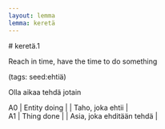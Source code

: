 ```yaml
---
layout: lemma
lemma: keretä
---
```


<div class="sense">
# <span class="sensename">keretä.1</span>

<span class="description">Reach in time, have the time to do something</span>

(tags: seed:ehtiä)

<span class="description">Olla aikaa tehdä jotain</span>

A0 | Entity doing |   | Taho, joka ehtii |  
A1 | Thing done |   | Asia, joka ehditään tehdä |  

</div>

